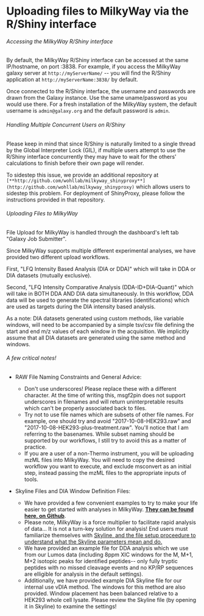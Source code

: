 Uploading files to MilkyWay via the R/Shiny interface
=============================================================================

###### Accessing the MilkyWay R/Shiny interface

By default, the MilkyWay R/Shiny interface can be accessed at the same IP/hostname, on port :3838.
For example, if you access the MilkyWay galaxy server at `http://myServerName/` -- you will find the R/Shiny application at `http://myServerName:3838/` by default.

Once connected to the R/Shiny interface, the username and passwords are drawn from the Galaxy instance.  Use the same uname/password as you would use there.
For a fresh installation of the MilkyWay system, the default username is `admin@galaxy.org` and the default password is `admin`.

###### Handling Multiple Concurrent Users on R/Shiny

Please keep in mind that since R/Shiny is naturally limited to a single thread by the Global Interpreter Lock (GIL), if multiple users attempt to use the R/Shiny interface concurrently they may have to wait for the others' calculations to finish before their own page will render.

To sidestep this issue, we provide an additional repository at `[**http://github.com/wohllab/milkyway_shinyproxy**](http://github.com/wohllab/milkyway_shinyproxy)` which allows users to sidestep this problem.
For deployment of ShinyProxy, please follow the instructions provided in that repository.

###### Uploading Files to MilkyWay

File Upload for MilkyWay is handled through the dashboard's left tab "Galaxy Job Submitter".


Since MilkyWay supports multiple different experimental analyses, we have provided two different upload workflows.

First, "LFQ Intensity Based Analysis (DIA or DDA)" which will take in DDA or DIA datasets (mutually exclusive).

Second, "LFQ Intensity Comparative Analysis (DDA-ID+DIA-Quant)" which will take in BOTH DDA AND DIA data simultaneously.  In this workflow, DDA data will be used to generate the spectral libraries (identifications) which are used as targets during the DIA intensity based analysis.


As a note: DIA datasets generated using custom methods, like variable windows, will need to be accompanied by a simple tsv/csv file defining the start and end m/z values of each window in the acquisition.
We implicitly assume that all DIA datasets are generated using the same method and windows.

###### A few critical notes!
* RAW File Naming Constraints and General Advice:
    - Don't use underscores!  Please replace these with a different character.  At the time of writing this, msgf2pin does not support underscores in filenames and will return uninterpretable results which can't be properly associated back to files.
    - Try not to use file names which are subsets of other file names.  For example, one should try and avoid "2017-10-08-HEK293.raw" and "2017-10-08-HEK293-plus-treatment.raw".  You'll notice that I am referring to the basenames.  While subset naming should be supported by our workflows, I still try to avoid this as a matter of practice.
    - If you are a user of a non-Thermo instrument, you will be uploading mzML files into MilkyWay.  You will need to copy the desired workflow you want to execute, and exclude msconvert as an initial step, instead passing the mzML files to the appropriate inputs of tools.

* Skyline Files and DIA Window Definition Files:
    - We have provided a few convenient examples to try to make your life easier to get started with analyses in MilkyWay.  [**They can be found here, on Github**](https://github.com/wohllab/milkyway_proteomics/tree/master/exampleSkylineFiles).
    - Please note, MilkyWay is a force multiplier to facilitate rapid analysis of data... It is not a turn-key solution for analysis! End users must familiarize themselves with [Skyline, and the file setup proceedure to understand what the Skyline parameters mean and do.](https://skyline.ms/wiki/home/software/Skyline/page.view?name=tutorials)
    - We have provided an example file for DDA analysis which we use from our Lumos data (including 8ppm XIC windows for the M, M+1, M+2 isotopic peaks for identified peptides-- only fully tryptic peptides with no missed cleavage events and no KP/RP sequences are elligible for analysis in the default settings).
    - Additionally, we have provided example DIA Skyline file for our internal use vDIA method.  The windows for this method are also provided.  Window placement has been balanced relative to a HEK293 whole cell lysate.  Please review the Skyline file (by opening it in Skyline) to examine the settings!
